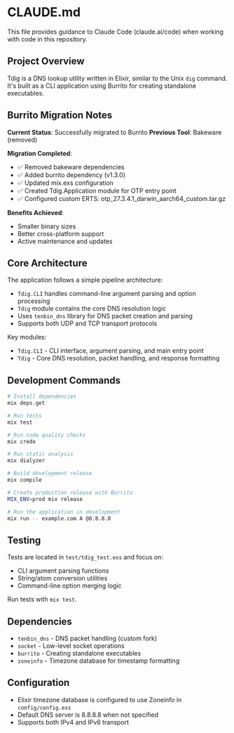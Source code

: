 # CLAUDE.md

This file provides guidance to Claude Code (claude.ai/code) when working with code in this repository.

## Project Overview

Tdig is a DNS lookup utility written in Elixir, similar to the Unix `dig` command. It's built as a CLI application using Burrito for creating standalone executables.

## Burrito Migration Notes

**Current Status**: Successfully migrated to Burrito
**Previous Tool**: Bakeware (removed)

**Migration Completed**:
- ✅ Removed bakeware dependencies
- ✅ Added burrito dependency (v1.3.0)
- ✅ Updated mix.exs configuration
- ✅ Created Tdig.Application module for OTP entry point
- ✅ Configured custom ERTS: otp_27.3.4.1_darwin_aarch64_custom.tar.gz

**Benefits Achieved**:
- Smaller binary sizes
- Better cross-platform support  
- Active maintenance and updates

## Core Architecture

The application follows a simple pipeline architecture:
- `Tdig.CLI` handles command-line argument parsing and option processing
- `Tdig` module contains the core DNS resolution logic
- Uses `tenbin_dns` library for DNS packet creation and parsing
- Supports both UDP and TCP transport protocols

Key modules:
- `Tdig.CLI` - CLI interface, argument parsing, and main entry point
- `Tdig` - Core DNS resolution, packet handling, and response formatting

## Development Commands

```bash
# Install dependencies
mix deps.get

# Run tests
mix test

# Run code quality checks
mix credo

# Run static analysis
mix dialyzer

# Build development release
mix compile

# Create production release with Burrito
MIX_ENV=prod mix release

# Run the application in development
mix run -- example.com A @8.8.8.8
```

## Testing

Tests are located in `test/tdig_test.exs` and focus on:
- CLI argument parsing functions
- String/atom conversion utilities
- Command-line option merging logic

Run tests with `mix test`.

## Dependencies

- `tenbin_dns` - DNS packet handling (custom fork)
- `socket` - Low-level socket operations
- `burrito` - Creating standalone executables  
- `zoneinfo` - Timezone database for timestamp formatting

## Configuration

- Elixir timezone database is configured to use Zoneinfo in `config/config.exs`
- Default DNS server is 8.8.8.8 when not specified
- Supports both IPv4 and IPv6 transport